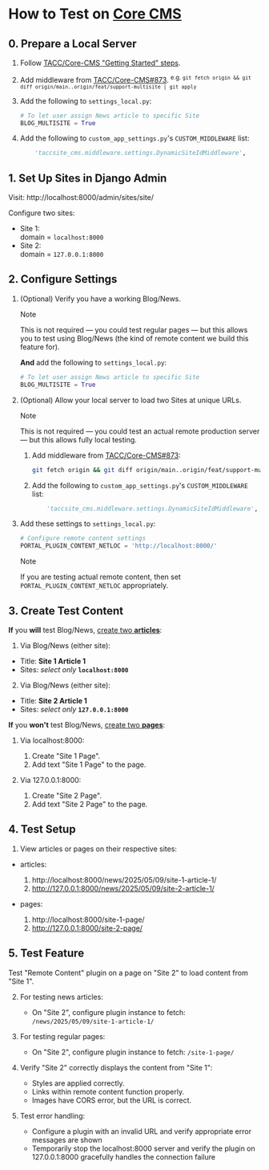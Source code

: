 # How to Test on [Core CMS]

[Core CMS]: https://github.com/TACC/Core-CMS

## 0. Prepare a Local Server

1. Follow [TACC/Core-CMS "Getting Started" steps](https://github.com/TACC/Core-CMS#getting-started).
2. Add middleware from [TACC/Core-CMS#873](https://github.com/TACC/Core-CMS/pull/873).
    <sup>e.g. `git fetch origin && git diff origin/main..origin/feat/support-multisite | git apply`</sup>
3. Add the following to `settings_local.py`:

    ```python
    # To let user assign News article to specific Site
    BLOG_MULTISITE = True
    ```

4. Add the following to `custom_app_settings.py`'s `CUSTOM_MIDDLEWARE` list:

    ```python
        'taccsite_cms.middleware.settings.DynamicSiteIdMiddleware',
   ```

## 1. Set Up Sites in Django Admin

Visit: http://localhost:8000/admin/sites/site/

Configure two sites:

- Site 1:\
    domain = `localhost:8000`
- Site 2:\
    domain = `127.0.0.1:8000`

## 2. Configure Settings

1. (Optional) Verify you have a working Blog/News.

    > [!NOTE]
    > This is not required — you could test regular pages — but this allows you to test using Blog/News (the kind of remote content we build this feature for).

    **And** add the following to `settings_local.py`:

    ```python
    # To let user assign News article to specific Site
    BLOG_MULTISITE = True
    ```

2. (Optional) Allow your local server to load two Sites at unique URLs.

    > [!NOTE]
    > This is not required — you could test an actual remote production server — but this allows fully local testing.

    1. Add middleware from [TACC/Core-CMS#873](https://github.com/TACC/Core-CMS/pull/873):

        ```sh
        git fetch origin && git diff origin/main..origin/feat/support-multisite | git apply
        ```

    2. Add the following to `custom_app_settings.py`'s `CUSTOM_MIDDLEWARE` list:

        ```python
            'taccsite_cms.middleware.settings.DynamicSiteIdMiddleware',
        ```

3. Add these settings to `settings_local.py`:

    ```python
    # Configure remote content settings
    PORTAL_PLUGIN_CONTENT_NETLOC = 'http://localhost:8000/'
    ```

    > [!NOTE]
    > If you are testing actual remote content, then set `PORTAL_PLUGIN_CONTENT_NETLOC` appropriately.

## 3. Create Test Content

**If** you **will** test Blog/News, [create two **articles**](http://localhost:8000/admin/djangocms_blog/post/):

1. Via Blog/News (either site):

  - Title: **Site 1 Article 1**
  - Sites: _select only_ **`localhost:8000`**

2. Via Blog/News (either site):

  - Title: **Site 2 Article 1**
  - Sites: _select only_ **`127.0.0.1:8000`**

**If** you **won't** test Blog/News, [create two **pages**](http://localhost:8000/admin/cms/page/):

1. Via localhost:8000:

    1. Create "Site 1 Page".
    2. Add text "Site 1 Page" to the page.

2. Via 127.0.0.1:8000:

    1. Create "Site 2 Page".
    2. Add text "Site 2 Page" to the page.

## 4. Test Setup

1. View articles or pages on their respective sites:

  - articles:
    1. http://localhost:8000/news/2025/05/09/site-1-article-1/
    2. http://127.0.0.1:8000/news/2025/05/09/site-2-article-1/

  - pages:
    1. http://localhost:8000/site-1-page/
    2. http://127.0.0.1:8000/site-2-page/

## 5. Test Feature

Test "Remote Content" plugin on a page on "Site 2" to load content from "Site 1".

2. For testing news articles:
   - On "Site 2", configure plugin instance to fetch: `/news/2025/05/09/site-1-article-1/`

3. For testing regular pages:
   - On "Site 2", configure plugin instance to fetch: `/site-1-page/`

4. Verify "Site 2" correctly displays the content from "Site 1":
   - Styles are applied correctly.
   - Links within remote content function properly.
   - Images have CORS error, but the URL is correct.

5. Test error handling:
   - Configure a plugin with an invalid URL and verify appropriate error messages are shown
   - Temporarily stop the localhost:8000 server and verify the plugin on 127.0.0.1:8000 gracefully handles the connection failure
